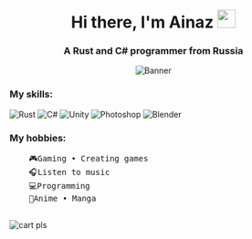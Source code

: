 <h1 align="center">Hi there, I'm Ainaz
<img src="https://cdn.discordapp.com/emojis/1095001868524077067.gif?size=96&quality=lossless" height="32"/></h1>
<h3 align="center">A Rust and C# programmer from Russia</h3>
<p align="center">
  <img alt="Banner" src="https://media.discordapp.net/attachments/773625854533304320/1078271755963088956/kot_camp.gif">
<p\>

<div>
  <h3>My skills:</h4>
  <img src="https://img.shields.io/badge/rust-%23000000.svg?style=for-the-badge&logo=rust&logoColor=white", alt="Rust">
  <img src="https://img.shields.io/badge/c%23-%23239120.svg?style=for-the-badge&logo=c-sharp&logoColor=white" alt="C#">
  <img src="https://img.shields.io/badge/unity-%23000000.svg?style=for-the-badge&logo=unity&logoColor=white" alt="Unity">
  <img src="https://img.shields.io/badge/adobe%20photoshop-%2331A8FF.svg?style=for-the-badge&logo=adobe%20photoshop&logoColor=white" alt="Photoshop">
  <img src="https://img.shields.io/badge/blender-%23F5792A.svg?style=for-the-badge&logo=blender&logoColor=white" alt="Blender">
  <h3>My hobbies:</h4>
  <pre>
    🎮Gaming • Creating games
    🎧Listen to music
    💻Programming
    👺Anime • Manga
  </pre>
</div>
<img src="https://media.tenor.com/UaIIq_D4xQQAAAAC/brown-recluse.gif" alt="cart pls" align="center">


<!--
**TotallyNotAinaz/TotallyNotAinaz** is a ✨ _special_ ✨ repository because its `README.md` (this file) appears on your GitHub profile.

Here are some ideas to get you started:

- 🔭 I’m currently working on ...
- 🌱 I’m currently learning ...
- 👯 I’m looking to collaborate on ...
- 🤔 I’m looking for help with ...
- 💬 Ask me about ...
- 📫 How to reach me: ...
- 😄 Pronouns: ...
- ⚡ Fun fact: ...
-->
